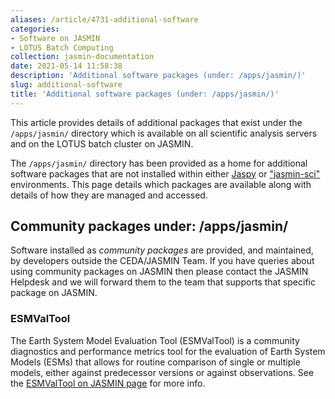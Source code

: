 ```yaml
---
aliases: /article/4731-additional-software
categories:
- Software on JASMIN
- LOTUS Batch Computing
collection: jasmin-documentation
date: 2021-05-14 11:58:38
description: 'Additional software packages (under: /apps/jasmin/)'
slug: additional-software
title: 'Additional software packages (under: /apps/jasmin/)'
---
```


This article provides details of additional packages that exist under the
`/apps/jasmin/` directory which is available on all scientific analysis
servers and on the LOTUS batch cluster on JASMIN.

The `/apps/jasmin/` directory has been provided as a home for additional
software packages that are not installed within either [Jaspy](jaspy-envs) or
["jasmin-sci"](jasmin-sci-software) environments. This page details which
packages are available along with details of how they are managed and
accessed.

## Community packages under: /apps/jasmin/

Software installed as _community packages_ are provided, and maintained, by
developers outside the CEDA/JASMIN Team. If you have queries about using
community packages on JASMIN then please contact the JASMIN Helpdesk and we
will forward them to the team that supports that specific package on JASMIN.

###  ESMValTool

The Earth System Model Evaluation Tool (ESMValTool) is a community diagnostics
and performance metrics tool for the evaluation of Earth System Models (ESMs)
that allows for routine comparison of single or multiple models, either
against predecessor versions or against observations. See the [ESMValTool on
JASMIN page](community-software-esmvaltool) for more info.


